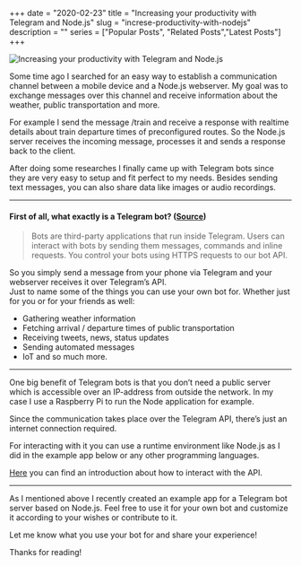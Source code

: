+++
date = "2020-02-23"
title = "Increasing your productivity with Telegram and Node.js"
slug = "increse-productivity-with-nodejs"
description = ""
series = ["Popular Posts", "Related Posts","Latest Posts"]
+++

![Increasing your productivity with Telegram and Node.js](https://miro.medium.com/max/700/1*5fJjRL-3CDoWNJPfgaHm_Q.jpeg)

Some time ago I searched for an easy way to establish a communication channel between a mobile device and a Node.js webserver. My goal was to exchange messages over this channel and receive information about the weather, public transportation and more.  

For example I send the message /train and receive a response with realtime details about train departure times of preconfigured routes. So the Node.js server receives the incoming message, processes it and sends a response back to the client.  

After doing some researches I finally came up with Telegram bots since they are very easy to setup and fit perfect to my needs. Besides sending text messages, you can also share data like images or audio recordings.  

---

#### First of all, what exactly is a Telegram bot? ([Source](https://core.telegram.org/bots))

> Bots are third-party applications that run inside Telegram. Users can interact with bots by sending them messages, commands and inline requests. You control your bots using HTTPS requests to our bot API.  

So you simply send a message from your phone via Telegram and your webserver receives it over Telegram’s API.  
Just to name some of the things you can use your own bot for. Whether just for you or for your friends as well:  
* Gathering weather information
* Fetching arrival / departure times of public transportation
* Receiving tweets, news, status updates
* Sending automated messages
* IoT
and so much more.  

---

One big benefit of Telegram bots is that you don’t need a public server which is accessible over an IP-address from outside the network. In my case I use a Raspberry Pi to run the Node application for example.  

Since the communication takes place over the Telegram API, there’s just an internet connection required.  

For interacting with it you can use a runtime environment like Node.js as I did in the example app below or any other programming languages.  

[Here](https://core.telegram.org/bots/api) you can find an introduction about how to interact with the API.

---

As I mentioned above I recently created an example app for a Telegram bot server based on Node.js. Feel free to use it for your own bot and customize it according to your wishes or contribute to it.  

Let me know what you use your bot for and share your experience!  

Thanks for reading!
